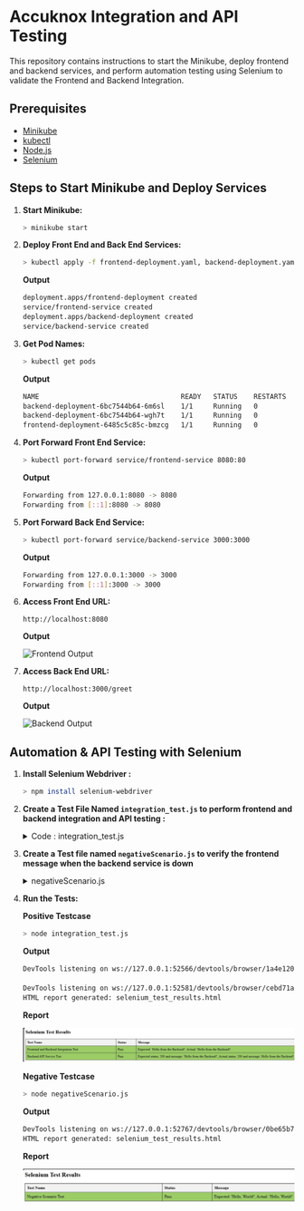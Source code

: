 # Accuknox Integration and API Testing

This repository contains instructions to start the Minikube, deploy frontend and backend services, and perform automation testing using Selenium to validate the Frontend and Backend Integration.

## Prerequisites

- [Minikube](https://minikube.sigs.k8s.io/docs/start/)
- [kubectl](https://kubernetes.io/docs/tasks/tools/)
- [Node.js](https://nodejs.org/)
- [Selenium](https://selenium.dev/)

## Steps to Start Minikube and Deploy Services

1. **Start Minikube:**
    ```bash
    > minikube start
    ```

2. **Deploy Front End and Back End Services:**
    ```bash
    > kubectl apply -f frontend-deployment.yaml, backend-deployment.yaml
    ```
    **Output**
    ```bash
    deployment.apps/frontend-deployment created
    service/frontend-service created
    deployment.apps/backend-deployment created
    service/backend-service created
    ```

3. **Get Pod Names:**
    ```bash
    > kubectl get pods
    ```
    **Output**
    ```bash
    NAME                                   READY   STATUS    RESTARTS   AGE
    backend-deployment-6bc7544b64-6m6sl    1/1     Running   0          6m47s
    backend-deployment-6bc7544b64-wgh7t    1/1     Running   0          6m47s
    frontend-deployment-6485c5c85c-bmzcg   1/1     Running   0          6m47s
    ```

4. **Port Forward Front End Service:**
    ```bash
    > kubectl port-forward service/frontend-service 8080:80
    ```
    **Output**
    ```bash
    Forwarding from 127.0.0.1:8080 -> 8080
    Forwarding from [::1]:8080 -> 8080
    ```

5. **Port Forward Back End Service:**
    ```bash
    > kubectl port-forward service/backend-service 3000:3000
    ```
    **Output**
    ```bash
    Forwarding from 127.0.0.1:3000 -> 3000
    Forwarding from [::1]:3000 -> 3000
    ```

6. **Access Front End URL:**
    ```
    http://localhost:8080
    ```
    **Output**

    ![Frontend Output](./images/frontend_output.jpg)
    

7. **Access Back End URL:**
    ```
    http://localhost:3000/greet
    ```
    **Output**

    ![Backend Output](./images/backend_output.jpg)

## Automation & API Testing with Selenium

1. **Install Selenium Webdriver :**
    ```bash
    > npm install selenium-webdriver
    ```

2. **Create a Test File Named `integration_test.js` to perform frontend and backend integration and API testing :**

    <details>
    <summary>Code : integration_test.js</summary>
  
    ```js
    const { Builder, By, until } = require('selenium-webdriver');
    const assert = require('assert');
    const fetch = require('cross-fetch');
    const fs = require('fs-extra');

    let testResults = [];

    async function testFrontendAndBackendIntegration() {
    let driver = await new Builder().forBrowser('chrome').build();

    try {
            let result = {};

            // Navigate to the frontend URL
            await driver.get('http://localhost:8080');

            // Validate the message using getByRole attribute
            await driver.wait(until.elementLocated(By.xpath('//h1[contains(text(), "Hello from the Backend!")]')), 10000);
            let headingElement = await driver.findElement(By.xpath('//h1[contains(text(), "Hello from the Backend!")]'));
            await driver.wait(until.elementIsVisible(headingElement), 10000);

            // Validate the message using innerText attribute
            let h1Text = await headingElement.getText();
            result.testName = 'Frontend and Backend Integration Test';
            result.status = (h1Text === 'Hello from the Backend!') ? 'Pass' : 'Fail';
            result.message = `Expected: 'Hello from the Backend!', Actual: '${h1Text}'`;

            testResults.push(result);
        } catch (error) {
            console.error('Error in Frontend and Backend Integration Test:', error);
            result.testName = 'Frontend and Backend Integration Test';
            result.status = 'Error';
            result.message = error.toString();
            testResults.push(result);
        } finally 
        {
            await driver.quit();
        }
    }

    async function testBackendAPIService() {
        let driver = await new Builder().forBrowser('chrome').build();

    try {
            let result = {};

            // Perform API testing to check the backend service
            const response = await fetch('http://localhost:3000/greet');
            const responseBody = await response.json();

            // Validate response status and message
            result.testName = 'Backend API Service Test';
            result.status = (response.status === 200 && responseBody.message === 'Hello from the Backend!') ? 'Pass' : 'Fail';
            result.message = `Expected status: 200 and message: 'Hello from the Backend!', Actual status: ${response.status} and message: ${responseBody.message}`;

            testResults.push(result);
    } catch (error) {
            console.error('Error in Backend API Service Test:', error);
            result.testName = 'Backend API Service Test';
            result.status = 'Error';
            result.message = error.toString();
            testResults.push(result);
    } finally {
        await driver.quit();
    }
    }

    // Running the tests
    async function runTests() {
    await testFrontendAndBackendIntegration();
    await testBackendAPIService();

    // Generate HTML report
    generateHTMLReport();
    }

    // Function to generate HTML report
    function generateHTMLReport() {
    let htmlContent = `
    <html>
        <head>
        <style>
            table {
            border-collapse: collapse;
            width: 100%;
            }
            th, td {
            border: 1px solid black;
            padding: 8px;
            text-align: left;
            }
            th {
            background-color: #f2f2f2;
            }
            .pass {
            background-color: #9CCC65;
            }
            .fail {
            background-color: #EF9A9A;
            }
            .error {
            background-color: #FFEB3B;
            }
        </style>
        </head>
        <body>
        <h2>Selenium Test Results</h2>
        <table>
            <tr>
            <th>Test Name</th>
            <th>Status</th>
            <th>Message</th>
            </tr>
    `;

    testResults.forEach(result => {
        let statusClass = '';
        if (result.status === 'Pass') {
        statusClass = 'pass';
        } else if (result.status === 'Fail') {
        statusClass = 'fail';
        } else {
        statusClass = 'error';
        }

        htmlContent += `
        <tr class="${statusClass}">
            <td>${result.testName}</td>
            <td>${result.status}</td>
            <td>${result.message}</td>
        </tr>
        `;
    });

    htmlContent += `
        </table>
        </body>
    </html>
    `;

    fs.writeFileSync('selenium_test_results.html', htmlContent);
    console.log('HTML report generated: selenium_test_results.html');
    }

    // Execute tests and generate report
    runTests().catch(err => console.error('Test execution error:', err));
    ```
    </details>

3. **Create a Test file named `negativeScenario.js` to verify the frontend message when the backend service is down**

    <details>
    <summary>negativeScenario.js</summary>
    
    ```js
    const { Builder, By, until } = require('selenium-webdriver');
    const assert = require('assert');
    const fetch = require('cross-fetch');
    const fs = require('fs-extra');

    let testResults = [];

    async function testNegativeScenario() {
    let driver = await new Builder().forBrowser('chrome').build();

    try {
            let result = {};

            // Navigate to the frontend URL
            await driver.get('http://localhost:8080');

            // Validate the message using getByRole attribute
            await driver.wait(until.elementLocated(By.xpath('//h1[contains(text(), "Hello, World!")]')), 10000);
            let headingElement = await driver.findElement(By.xpath('//h1[contains(text(), "Hello, World!")]'));
            await driver.wait(until.elementIsVisible(headingElement), 10000);

            // Validate the message using innerText attribute
            let h1Text = await headingElement.getText();
            result.testName = 'Negative Scenario Test';
            result.status = (h1Text === 'Hello, World!') ? 'Pass' : 'Fail';
            result.message = `Expected: 'Hello, World!', Actual: '${h1Text}'`;

            testResults.push(result);
        } catch (error) {
            console.error('Error in Negative Scenario Test:', error);
            result.testName = 'Negative Scenario Test';
            result.status = 'Error';
            result.message = error.toString();
            testResults.push(result);
        } finally {
            await driver.quit();
        }
    }

    // Running the tests
    async function runTests() {
        await testNegativeScenario();

        // Generate HTML report
        generateHTMLReport();
    }

    // Function to generate HTML report
    function generateHTMLReport() {
        let htmlContent = `
        <html>
            <head>
            <style>
                table {
                border-collapse: collapse;
                width: 100%;
                }
                th, td {
                border: 1px solid black;
                padding: 8px;
                text-align: left;
                }
                th {
                background-color: #f2f2f2;
                }
                .pass {
                background-color: #9CCC65;
                }
                .fail {
                background-color: #EF9A9A;
                }
                .error {
                background-color: #FFEB3B;
                }
            </style>
            </head>
            <body>
            <h2>Selenium Test Results</h2>
            <table>
                <tr>
                <th>Test Name</th>
                <th>Status</th>
                <th>Message</th>
                </tr>
        `;

        testResults.forEach(result => {
            let statusClass = '';
            if (result.status === 'Pass') {
            statusClass = 'pass';
            } else if (result.status === 'Fail') {
            statusClass = 'fail';
            } else {
            statusClass = 'error';
            }   

            htmlContent += `
            <tr class="${statusClass}">
                <td>${result.testName}</td>
                <td>${result.status}</td>
                <td>${result.message}</td>
            </tr>
            `;
        });

        htmlContent += `
            </table>
            </body>
        </html>
        `;

        fs.writeFileSync('selenium_test_results.html', htmlContent);
        console.log('HTML report generated: selenium_test_results.html');
    }

    // Execute tests and generate report
    runTests().catch(err => console.error('Test execution error:', err));
    ```
    </details>

4. **Run the Tests:**

    **Positive Testcase**
    ```bash
    > node integration_test.js
    ```
    **Output**
    ```bash
    DevTools listening on ws://127.0.0.1:52566/devtools/browser/1a4e1208-5dac-45e4-8985-b22375850326

    DevTools listening on ws://127.0.0.1:52581/devtools/browser/cebd71a9-3c2e-4bd6-99b3-2ec4f9e538c9
    HTML report generated: selenium_test_results.html
    ```
    **Report**

    ![Integration Test Report](./images/integration_test_report.jpg)

    **Negative Testcase**
    ```bash
    > node negativeScenario.js
    ```
    **Output**
    ```bash
    DevTools listening on ws://127.0.0.1:52767/devtools/browser/0be65b74-3d24-4020-a996-0d1c33aafb86
    HTML report generated: selenium_test_results.html
    ```
    **Report**

    ![Integration Test Report](./images/negative_scenario_test_report.jpg)
